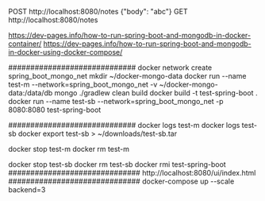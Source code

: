 POST http://localhost:8080/notes {"body": "abc"}
GET http://localhost:8080/notes

https://dev-pages.info/how-to-run-spring-boot-and-mongodb-in-docker-container/
https://dev-pages.info/how-to-run-spring-boot-and-mongodb-in-docker-using-docker-compose/

#############################
docker network create spring_boot_mongo_net
mkdir ~/docker-mongo-data
docker run --name test-m --network=spring_boot_mongo_net -v ~/docker-mongo-data:/data/db mongo
./gradlew clean build
docker build -t test-spring-boot .
docker run --name test-sb --network=spring_boot_mongo_net -p 8080:8080 test-spring-boot

#############################
docker logs test-m
docker logs test-sb
docker export test-sb > ~/downloads/test-sb.tar

docker stop test-m
docker rm test-m

docker stop test-sb
docker rm test-sb
docker rmi test-spring-boot
##############################
http://localhost:8080/ui/index.html
##############################
docker-compose up --scale backend=3